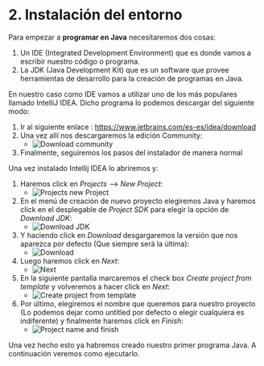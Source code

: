 # 2. Instalación del entorno

Para empezar a **programar en Java** necesitaremos dos cosas:
1. Un IDE (Integrated Development Environment) que es donde vamos a escribir nuestro código o programa.
2. La JDK (Java Development Kit) que es un software que provee herramientas de desarrollo para la creación de programas en Java.

En nuestro caso como IDE vamos a utilizar uno de los más populares llamado IntelliJ IDEA. Dicho programa lo podemos descargar del siguiente modo:
1. Ir al siguiente enlace : https://www.jetbrains.com/es-es/idea/download
2. Una vez allí nos descargaremos la edición Community:
    * ![Download community](resources/images/1_download_community.png)
3. Finalmente, seguiremos los pasos del instalador de manera normal

Una vez instalado Intellij IDEA lo abriremos y:
1. Haremos click en *Projects* --> *New Project*:
   * ![Projects new Project](resources/images/2_projects_new_project.png)
2. En el menú de creación de nuevo proyecto elegiremos Java y haremos click en el desplegable de *Project SDK* para elegir la opción de *Download JDK*:
   * ![Download JDK](resources/images/3_download_jdk.png)
3. Y haciendo click en *Download* desgargaremos la versión que nos aparezca por defecto (Que siempre será la última):
   * ![Download](resources/images/4_download.png)
4. Luego haremos click en *Next*:
   * ![Next](resources/images/5_next.png)
5. En la siguiente pantalla marcaremos el check box *Create project from template* y volveremos a hacer click en *Next*:
   * ![Create project from template](resources/images/6_create_project_from_template.png)
6. Por último, elegiremos el nombre que queremos para nuestro proyecto (Lo podemos dejar como untitled por defecto o elegir cualquiera es indiferente) y finalmente haremos click en *Finish*:
   * ![Project name and finish](resources/images/7_project_name_and_finish.png)

Una vez hecho esto ya habremos creado nuestro primer programa Java. A continuación veremos como ejecutarlo.
